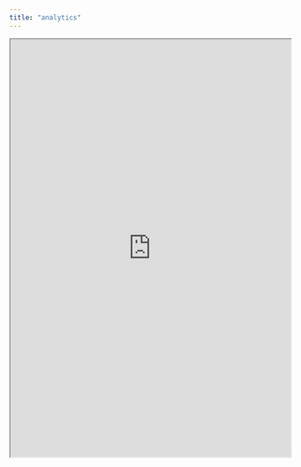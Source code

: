 ```yaml
---
title: "analytics"
---
```



<iframe height="750" width="100%" src="https://ewelton.github.io/ktest/wiki.html#analytics"></iframe>

